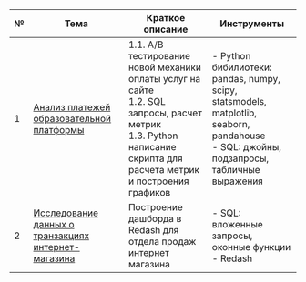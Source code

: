 
|№|Тема|Краткое описание|Инструменты|
|-----|---|-----|-----|
|1|[Анализ платежей образовательной платформы](https://gerelmn.github.io/portfolio_projects/online_courses_orders_checkouts) | 1.1. A/B тестирование новой механики оплаты услуг на сайте<br> 1.2. SQL запросы, расчет метрик<br> 1.3. Python написание скрипта для расчета метрик и построения графиков | - Python бибилиотеки: pandas, numpy, scipy, statsmodels, matplotlib, seaborn, pandahouse<br> - SQL: джойны, подзапросы, табличные выражения 
|2|[Исследование данных о транзакциях интернет-магазина](https://github.com/GerelMN/portfolio_projects/tree/main/data%20analysis%20of%20retail%20store)|Построение дашборда в Redash для отдела продаж интернет магазина| - SQL: вложенные запросы, оконные функции<br> - Redash|


